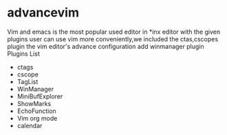 advancevim
==========
Vim and emacs is the most popular used editor in *inx editor
with the given plugins user can use vim more conveniently,we included the ctas,cscopes plugin
the vim editor's advance configuration
add winmanager plugin
Plugins List
- ctags
- cscope
- TagList
- WinManager
- MiniBufExplorer
- ShowMarks
- EchoFunction
- Vim org mode
- calendar
